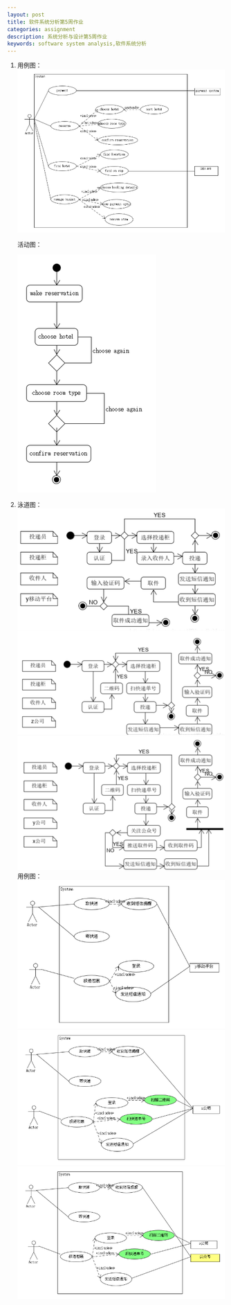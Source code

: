 ```yaml
---
layout: post
title: 软件系统分析第5周作业
categories: assignment
description: 系统分析与设计第5周作业
keywords: software system analysis,软件系统分析
---
```


1.
    用例图： 
    ![tupian1](/images/posts/UMLet/assign5/q1.png)

    活动图：  
    
    ![tupian1](/images/posts/UMLet/assign5/q2.png)  
2.  
    泳道图：  
    ![tupian1](/images/posts/UMLet/assign5/q3.png)  
    ![tupian1](/images/posts/UMLet/assign5/q4.png)  
    ![tupian1](/images/posts/UMLet/assign5/q5.png)  
    用例图：  
    ![tupian1](/images/posts/UMLet/assign5/q6.png)  
    ![tupian1](/images/posts/UMLet/assign5/q7.png)  
    ![tupian1](/images/posts/UMLet/assign5/q8.png)  

